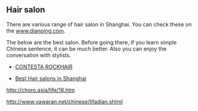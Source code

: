 ## Hair salon

There are various range of hair salon in Shanghai. You can check these on the www.dianping.com.

The below are the best salon. Before going there, if you learn simple Chinese sentence, it can be much better. Also you can enjoy the conversation with stylists.


- [CONTESTA ROCKHAIR](http://www.contestarockhair.com/)

- [Best Hair salons in Shanghai](http://www.shanghaiexpat.com/blog/shanghai-family/family-health/health/best-hair-salons-in-shanghai-36546.html)



http://choro.asia/life/16.htm

http://www.yawaran.net/chinese/lifadian.shtml
